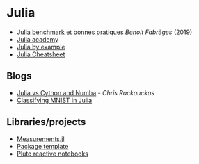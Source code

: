 # Julia

- [Julia benchmark et bonnes pratiques](https://plmlab.math.cnrs.fr/fabreges/julia-2019) _Benoit Fabrèges_ \(2019\)
- [Julia academy](https://juliaacademy.com/)
- [Julia by example](https://juliabyexample.helpmanual.io/)
- [Julia Cheatsheet](https://juliadocs.github.io/Julia-Cheat-Sheet/)

## Blogs

- [Julia vs Cython and Numba](https://www.stochasticlifestyle.com/why-numba-and-cython-are-not-substitutes-for-julia/) - _Chris Rackauckas_
- [Classifying MNIST in Julia](https://nextjournal.com/DeepLearningNotes/Ch09ConvolutionalNetwork)

## Libraries/projects

- [Measurements.jl](https://measurementsjl.readthedocs.io/en/latest)
- [Package template](https://invenia.github.io/PkgTemplates.jl/stable/)
- [Pluto reactive notebooks](https://github.com/fonsp/Pluto.jl)
